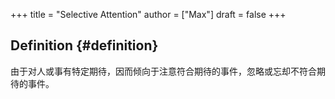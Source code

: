 +++
title = "Selective Attention"
author = ["Max"]
draft = false
+++

## Definition {#definition}

由于对人或事有特定期待，因而倾向于注意符合期待的事件，忽略或忘却不符合期待的事件。
